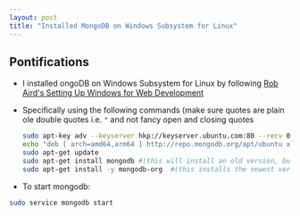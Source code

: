 ```yaml
---
layout: post
title: "Installed MongoDB on Windows Subsystem for Linux"
---
```


## Pontifications
 
* I installed ongoDB on Windows Subsystem for Linux by following [Rob Aird's Setting Up Windows for Web Development](https://blog.cloudboost.io/setting-up-windows-for-web-development-28483d245a82)
* Specifically using the following commands (make sure quotes are plain ole double quotes i.e. ```"``` and not fancy open and closing quotes

    ```bash
    sudo apt-key adv --keyserver hkp://keyserver.ubuntu.com:80 --recv 0C49F3730359A14518585931BC711F9BA15703C6
    echo "deb [ arch=amd64,arm64 ] http://repo.mongodb.org/apt/ubuntu xenial/mongodb-org/3.4 multiverse" | sudo tee /etc/apt/sources.list.d/mongodb-org-3.4.list
    sudo apt-get update
    sudo apt-get install mongodb #(this will install an old version, but is seemingly necessary for reasons unknown)
    sudo apt-get install -y mongodb-org  #(this installs the newest version)
    ```

* To start mongodb:

```bash
sudo service mongodb start
```